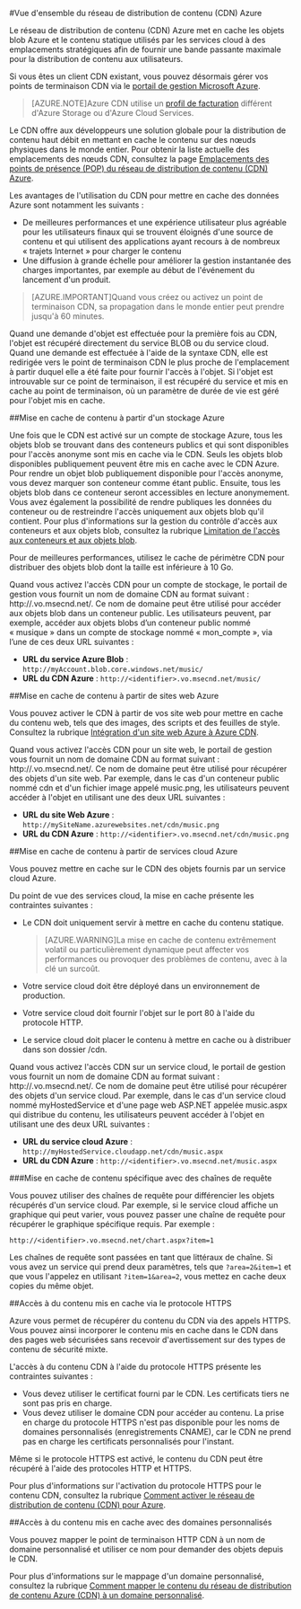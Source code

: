 <properties 
	pageTitle="Vue d'ensemble d'Azure CDN" 
	description="Découvrez le réseau de distribution de contenu (CDN) Azure et comment l'utiliser pour diffuser du contenu haut débit en mettant en cache les objets blob et le contenu statique." 
	services="cdn" 
	documentationCenter=".NET" 
	authors="zhangmanling" 
	manager="dwrede" 
	editor=""/>

<tags 
	ms.service="cdn" 
	ms.workload="tbd" 
	ms.tgt_pltfrm="na" 
	ms.devlang="na" 
	ms.topic="article" 
	ms.date="09/01/2015" 
	ms.author="mazha"/>

#Vue d'ensemble du réseau de distribution de contenu (CDN) Azure

Le réseau de distribution de contenu (CDN) Azure met en cache les objets blob Azure et le contenu statique utilisés par les services cloud à des emplacements stratégiques afin de fournir une bande passante maximale pour la distribution de contenu aux utilisateurs.

Si vous êtes un client CDN existant, vous pouvez désormais gérer vos points de terminaison CDN via le [portail de gestion Microsoft Azure](https://manage.windowsazure.com).


>[AZURE.NOTE]Azure CDN utilise un [profil de facturation](http://www.microsoft.com/windowsazure/pricing/) différent d'Azure Storage ou d'Azure Cloud Services.
 

Le CDN offre aux développeurs une solution globale pour la distribution de contenu haut débit en mettant en cache le contenu sur des nœuds physiques dans le monde entier. Pour obtenir la liste actuelle des emplacements des nœuds CDN, consultez la page [Emplacements des points de présence (POP) du réseau de distribution de contenu (CDN) Azure](http://msdn.microsoft.com/library/azure/gg680302.aspx).

Les avantages de l'utilisation du CDN pour mettre en cache des données Azure sont notamment les suivants :

- De meilleures performances et une expérience utilisateur plus agréable pour les utilisateurs finaux qui se trouvent éloignés d'une source de contenu et qui utilisent des applications ayant recours à de nombreux « trajets Internet » pour charger le contenu
- Une diffusion à grande échelle pour améliorer la gestion instantanée des charges importantes, par exemple au début de l'événement du lancement d'un produit. 


>[AZURE.IMPORTANT]Quand vous créez ou activez un point de terminaison CDN, sa propagation dans le monde entier peut prendre jusqu'à 60 minutes.
 
Quand une demande d'objet est effectuée pour la première fois au CDN, l'objet est récupéré directement du service BLOB ou du service cloud. Quand une demande est effectuée à l'aide de la syntaxe CDN, elle est redirigée vers le point de terminaison CDN le plus proche de l'emplacement à partir duquel elle a été faite pour fournir l'accès à l'objet. Si l'objet est introuvable sur ce point de terminaison, il est récupéré du service et mis en cache au point de terminaison, où un paramètre de durée de vie est géré pour l'objet mis en cache.
 
##Mise en cache de contenu à partir d'un stockage Azure

Une fois que le CDN est activé sur un compte de stockage Azure, tous les objets blob se trouvant dans des conteneurs publics et qui sont disponibles pour l'accès anonyme sont mis en cache via le CDN. Seuls les objets blob disponibles publiquement peuvent être mis en cache avec le CDN Azure. Pour rendre un objet blob publiquement disponible pour l'accès anonyme, vous devez marquer son conteneur comme étant public. Ensuite, tous les objets blob dans ce conteneur seront accessibles en lecture anonymement. Vous avez également la possibilité de rendre publiques les données du conteneur ou de restreindre l'accès uniquement aux objets blob qu'il contient. Pour plus d'informations sur la gestion du contrôle d'accès aux conteneurs et aux objets blob, consultez la rubrique [Limitation de l'accès aux conteneurs et aux objets blob](http://msdn.microsoft.com/library/azure/dd179354.aspx).

Pour de meilleures performances, utilisez le cache de périmètre CDN pour distribuer des objets blob dont la taille est inférieure à 10 Go.

Quand vous activez l'accès CDN pour un compte de stockage, le portail de gestion vous fournit un nom de domaine CDN au format suivant : http://<identifier>.vo.msecnd.net/. Ce nom de domaine peut être utilisé pour accéder aux objets blob dans un conteneur public. Les utilisateurs peuvent, par exemple, accéder aux objets blobs d’un conteneur public nommé « musique » dans un compte de stockage nommé « mon\_compte », via l’une de ces deux URL suivantes :

- **URL du service Azure Blob** : `http://myAccount.blob.core.windows.net/music/` 
- **URL du CDN Azure** : `http://<identifier>.vo.msecnd.net/music/` 

##Mise en cache de contenu à partir de sites web Azure

Vous pouvez activer le CDN à partir de vos site web pour mettre en cache du contenu web, tels que des images, des scripts et des feuilles de style. Consultez la rubrique [Intégration d'un site web Azure à Azure CDN](../cdn-websites-with-cdn.md).

Quand vous activez l'accès CDN pour un site web, le portail de gestion vous fournit un nom de domaine CDN au format suivant : http://<identifier>.vo.msecnd.net/. Ce nom de domaine peut être utilisé pour récupérer des objets d'un site web. Par exemple, dans le cas d'un conteneur public nommé cdn et d'un fichier image appelé music.png, les utilisateurs peuvent accéder à l'objet en utilisant une des deux URL suivantes :

- **URL du site Web Azure** : `http://mySiteName.azurewebsites.net/cdn/music.png` 
- **URL du CDN Azure** : `http://<identifier>.vo.msecnd.net/cdn/music.png`
 
##Mise en cache de contenu à partir de services cloud Azure

Vous pouvez mettre en cache sur le CDN des objets fournis par un service cloud Azure.

Du point de vue des services cloud, la mise en cache présente les contraintes suivantes :


- Le CDN doit uniquement servir à mettre en cache du contenu statique.

	>[AZURE.WARNING]La mise en cache de contenu extrêmement volatil ou particulièrement dynamique peut affecter vos performances ou provoquer des problèmes de contenu, avec à la clé un surcoût.
- Votre service cloud doit être déployé dans un environnement de production.
- Votre service cloud doit fournir l'objet sur le port 80 à l'aide du protocole HTTP.
- Le service cloud doit placer le contenu à mettre en cache ou à distribuer dans son dossier /cdn.

Quand vous activez l'accès CDN sur un service cloud, le portail de gestion vous fournit un nom de domaine CDN au format suivant : http://<identifier>.vo.msecnd.net/. Ce nom de domaine peut être utilisé pour récupérer des objets d'un service cloud. Par exemple, dans le cas d'un service cloud nommé myHostedService et d'une page web ASP.NET appelée music.aspx qui distribue du contenu, les utilisateurs peuvent accéder à l'objet en utilisant une des deux URL suivantes :


- **URL du service cloud Azure** : `http://myHostedService.cloudapp.net/cdn/music.aspx` 
- **URL du CDN Azure** : `http://<identifier>.vo.msecnd.net/music.aspx` 


###Mise en cache de contenu spécifique avec des chaînes de requête

Vous pouvez utiliser des chaînes de requête pour différencier les objets récupérés d'un service cloud. Par exemple, si le service cloud affiche un graphique qui peut varier, vous pouvez passer une chaîne de requête pour récupérer le graphique spécifique requis. Par exemple :

`http://<identifier>.vo.msecnd.net/chart.aspx?item=1`

Les chaînes de requête sont passées en tant que littéraux de chaîne. Si vous avez un service qui prend deux paramètres, tels que `?area=2&item=1` et que vous l'appelez en utilisant `?item=1&area=2`, vous mettez en cache deux copies du même objet.
 

##Accès à du contenu mis en cache via le protocole HTTPS


Azure vous permet de récupérer du contenu du CDN via des appels HTTPS. Vous pouvez ainsi incorporer le contenu mis en cache dans le CDN dans des pages web sécurisées sans recevoir d'avertissement sur des types de contenu de sécurité mixte.

L'accès à du contenu CDN à l'aide du protocole HTTPS présente les contraintes suivantes :


- Vous devez utiliser le certificat fourni par le CDN. Les certificats tiers ne sont pas pris en charge.
- Vous devez utiliser le domaine CDN pour accéder au contenu. La prise en charge du protocole HTTPS n'est pas disponible pour les noms de domaines personnalisés (enregistrements CNAME), car le CDN ne prend pas en charge les certificats personnalisés pour l'instant.



Même si le protocole HTTPS est activé, le contenu du CDN peut être récupéré à l'aide des protocoles HTTP et HTTPS.

Pour plus d'informations sur l'activation du protocole HTTPS pour le contenu CDN, consultez la rubrique [Comment activer le réseau de distribution de contenu (CDN) pour Azure](http://msdn.microsoft.com/library/azure/gg680301.aspx).


##Accès à du contenu mis en cache avec des domaines personnalisés

Vous pouvez mapper le point de terminaison HTTP CDN à un nom de domaine personnalisé et utiliser ce nom pour demander des objets depuis le CDN.

Pour plus d'informations sur le mappage d'un domaine personnalisé, consultez la rubrique [Comment mapper le contenu du réseau de distribution de contenu Azure (CDN) à un domaine personnalisé](http://msdn.microsoft.com/library/azure/gg680307.aspx).

 

<!---HONumber=Oct15_HO3-->
